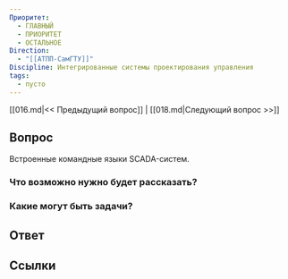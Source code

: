 ```yaml
---
Приоритет:
  - ГЛАВНЫЙ
  - ПРИОРИТЕТ
  - ОСТАЛЬНОЕ
Direction:
  - "[[АТПП-СамГТУ]]" 
Discipline: Интегрированные системы проектирования управления 
tags:
  - пусто
---
```

[[016.md|<< Предыдущий вопрос]] | [[018.md|Следующий вопрос >>]]
## Вопрос

Встроенные командные языки SCADA-систем.

### Что возможно нужно будет рассказать?

### Какие могут быть задачи?

## Ответ

## Ссылки
